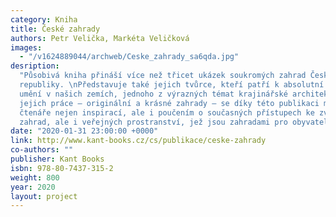 ```yaml
---
category: Kniha
title: České zahrady
authors: Petr Velička, Markéta Veličková
images:
  - "/v1624889044/archweb/Ceske_zahrady_sa6qda.jpg"
desription:
  "Působivá kniha přináší více než třicet ukázek soukromých zahrad České
  republiky. \nPředstavuje také jejich tvůrce, kteří patří k absolutní špičce zahradního
  umění v našich zemích, jednoho z výrazných témat krajinářské architektury obecně.\n\nVýsledky
  jejich práce – originální a krásné zahrady – se díky této publikaci mohou stát pro
  čtenáře nejen inspirací, ale i poučením o současných přístupech ke zvelebování vlastních
  zahrad, ale i veřejných prostranství, jež jsou zahradami pro obyvatele našich měst."
date: "2020-01-31 23:00:00 +0000"
link: http://www.kant-books.cz/cs/publikace/ceske-zahrady
co-authors: ""
publisher: Kant Books
isbn: 978-80-7437-315-2
weight: 800
year: 2020
layout: project
---
```

